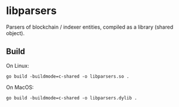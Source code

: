 # libparsers

Parsers of blockchain / indexer entities, compiled as a library (shared object).

## Build

On Linux:

```
go build -buildmode=c-shared -o libparsers.so .
```

On MacOS:

```
go build -buildmode=c-shared -o libparsers.dylib .
```
